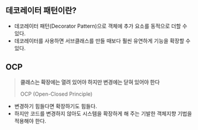 ## 데코레이터 패턴이란?
- 데코레이터 패턴(Decorator Pattern)으로 객체에 추가 요소를 동적으로 더할 수 있다.
- 데코레이터를 사용하면 서브클래스를 만들 때보다 훨씬 유연하게 기능을 확장할 수 있다.

## OCP

> **클래스는 확장에는 열려 있어야 하지만 변경에는 닫혀 있어야 한다**
> 
> OCP (Open-Closed Principle)

- 변경하기 힘들다면 확장하기도 힘들다.
- 하지만 코드를 변경하지 않아도 시스템을 확장하게 해 주는 기발한 객체지향 기법을 적용해야 한다.


